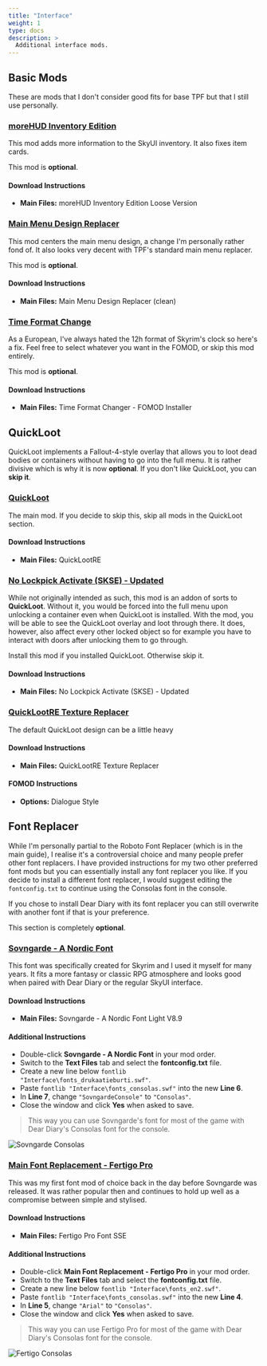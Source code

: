 ```yaml
---
title: "Interface"
weight: 1
type: docs
description: >
  Additional interface mods.
---
```


## Basic Mods

These are mods that I don't consider good fits for base TPF but that I still use personally.

### **[moreHUD Inventory Edition](https://www.nexusmods.com/skyrimspecialedition/mods/18619?tab=files)**

This mod adds more information to the SkyUI inventory. It also fixes item cards.

This mod is **optional**.

#### Download Instructions

- **Main Files:** moreHUD Inventory Edition Loose Version

### **[Main Menu Design Replacer](https://www.nexusmods.com/skyrimspecialedition/mods/30810?tab=files)**

This mod centers the main menu design, a change I'm personally rather fond of. It also looks very decent with TPF's standard main menu replacer.

This mod is **optional**.

#### Download Instructions

- **Main Files:** Main Menu Design Replacer (clean)

### **[Time Format Change](https://www.nexusmods.com/skyrimspecialedition/mods/28921?tab=files)**

As a European, I've always hated the 12h format of Skyrim's clock so here's a fix. Feel free to select whatever you want in the FOMOD, or skip this mod entirely.

This mod is **optional**.

#### Download Instructions

- **Main Files:** Time Format Changer - FOMOD Installer

## QuickLoot

QuickLoot implements a Fallout-4-style overlay that allows you to loot dead bodies or containers without having to go into the full menu. It is rather divisive which is why it is now **optional**. If you don't like QuickLoot, you can **skip it**.

### **[QuickLoot](https://www.nexusmods.com/skyrimspecialedition/mods/21085?tab=files)**

The main mod. If you decide to skip this, skip all mods in the QuickLoot section.

#### Download Instructions

- **Main Files:** QuickLootRE

### **[No Lockpick Activate (SKSE) - Updated](https://www.nexusmods.com/skyrimspecialedition/mods/26790?tab=files)**

While not originally intended as such, this mod is an addon of sorts to **QuickLoot**. Without it, you would be forced into the full menu upon unlocking a container even when QuickLoot is installed. With the mod, you will be able to see the QuickLoot overlay and loot through there. It does, however, also affect every other locked object so for example you have to interact with doors after unlocking them to go through.

Install this mod if you installed QuickLoot. Otherwise skip it.

#### Download Instructions

- **Main Files:** No Lockpick Activate (SKSE) - Updated

### **[QuickLootRE Texture Replacer](https://www.nexusmods.com/skyrimspecialedition/mods/39045?tab=files)**

The default QuickLoot design can be a little heavy 

#### Download Instructions

- **Main Files:** QuickLootRE Texture Replacer

#### FOMOD Instructions

- **Options:** Dialogue Style

## Font Replacer

While I'm personally partial to the Roboto Font Replacer (which is in the main guide), I realise it's a controversial choice and many people prefer other font replacers. I have provided instructions for my two other preferred font mods but you can essentially install any font replacer you like. If you decide to install a different font replacer, I would suggest editing the `fontconfig.txt` to continue using the Consolas font in the console.

If you chose to install Dear Diary with its font replacer you can still overwrite with another font if that is your preference.

This section is completely **optional**.

### **[Sovngarde - A Nordic Font](https://www.nexusmods.com/skyrimspecialedition/mods/386?tab=files)**

This font was specifically created for Skyrim and I used it myself for many years. It fits a more fantasy or classic RPG atmosphere and looks good when paired with Dear Diary or the regular SkyUI interface.

#### Download Instructions

- **Main Files:** Sovngarde - A Nordic Font Light V8.9

#### Additional Instructions

- Double-click **Sovngarde - A Nordic Font** in your mod order.
- Switch to the **Text Files** tab and select the **fontconfig.txt** file.
- Create a new line below `fontlib "Interface\fonts_drukaatieburti.swf"`.
- Paste `fontlib "Interface\fonts_consolas.swf"` into the new **Line 6**.
- In **Line 7**, change `"SovngardeConsole"` to `"Consolas"`.
- Close the window and click **Yes** when asked to save.

> This way you can use Sovngarde's font for most of the game with Dear Diary's Consolas font for the console.

![Sovngarde Consolas](/Pictures/tpf-x/installation/sovngarde-consolas.png)

### **[Main Font Replacement - Fertigo Pro](https://www.nexusmods.com/skyrimspecialedition/mods/14356?tab=files)**

This was my first font mod of choice back in the day before Sovngarde was released. It was rather popular then and continues to hold up well as a compromise between simple and stylised.

#### Download Instructions

- **Main Files:** Fertigo Pro Font SSE

#### Additional Instructions

- Double-click **Main Font Replacement - Fertigo Pro** in your mod order.
- Switch to the **Text Files** tab and select the **fontconfig.txt** file.
- Create a new line below `fontlib "Interface\fonts_en2.swf"`.
- Paste `fontlib "Interface\fonts_consolas.swf"` into the new **Line 4**.
- In **Line 5**, change `"Arial"` to `"Consolas"`.
- Close the window and click **Yes** when asked to save.

> This way you can use Fertigo Pro for most of the game with Dear Diary's Consolas font for the console.

![Fertigo Consolas](/Pictures/tpf-x/installation/fertigo-consolas.png)